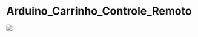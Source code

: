 # Arduino_Carrinho_Controle_Remoto

<img src="https://user-images.githubusercontent.com/60020510/235059146-c0678130-ac1b-4f6e-9a01-48e281041128.png" />
